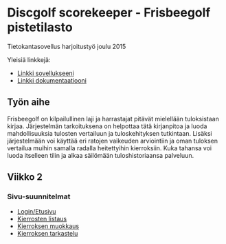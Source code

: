 # Discgolf scorekeeper - Frisbeegolf pistetilasto
Tietokantasovellus harjoitustyö joulu 2015

Yleisiä linkkejä:

* [Linkki sovellukseeni](http://vrsaari.users.cs.helsinki.fi/discgolf/)
* [Linkki dokumentaatiooni](https://raw.githubusercontent.com/neodyymi/Tsoha-Bootstrap/master/doc/dokumentaatio.pdf)

## Työn aihe

Frisbeegolf on kilpailullinen laji ja harrastajat pitävät mielellään tuloksistaan kirjaa. Järjestelmän tarkoituksena on helpottaa tätä kirjanpitoa ja luoda mahdollisuuksia tulosten vertailuun ja tuloskehityksen tutkintaan. Lisäksi järjestelmään voi käyttää eri ratojen vaikeuden arviointiin ja oman tuloksen vertailua muihin samalla radalla heitettyihin kierroksiin. Kuka tahansa voi luoda itselleen tilin ja alkaa säilömään tuloshistoriaansa palveluun.

## Viikko 2
### Sivu-suunnitelmat
* [Login/Etusivu](http://vrsaari.users.cs.helsinki.fi/discgolf/suunnitelmat/login)
* [Kierrosten listaus](http://vrsaari.users.cs.helsinki.fi/discgolf/suunnitelmat/round)
* [Kierroksen muokkaus](http://vrsaari.users.cs.helsinki.fi/discgolf/suunnitelmat/round/edit/1)
* [Kierroksen tarkastelu](http://vrsaari.users.cs.helsinki.fi/discgolf/suunnitelmat/round/1)
